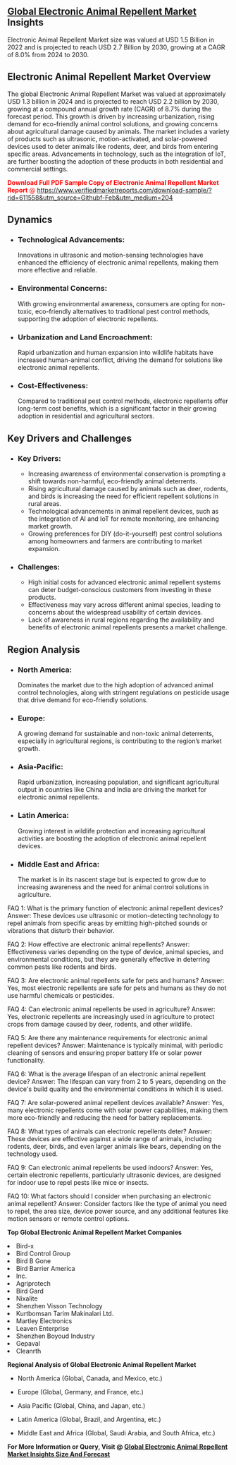 <h2><a href="https://www.verifiedmarketreports.com/download-sample/?rid=611558&amp;utm_source=Githubf&amp;utm_medium=204" target="_blank">Global Electronic Animal Repellent Market</a> Insights</h2><p>Electronic Animal Repellent Market size was valued at USD 1.5 Billion in 2022 and is projected to reach USD 2.7 Billion by 2030, growing at a CAGR of 8.0% from 2024 to 2030.</p><p><h2>Electronic Animal Repellent Market Overview</h2> <p>The global Electronic Animal Repellent Market was valued at approximately USD 1.3 billion in 2024 and is projected to reach USD 2.2 billion by 2030, growing at a compound annual growth rate (CAGR) of 8.7% during the forecast period. This growth is driven by increasing urbanization, rising demand for eco-friendly animal control solutions, and growing concerns about agricultural damage caused by animals. The market includes a variety of products such as ultrasonic, motion-activated, and solar-powered devices used to deter animals like rodents, deer, and birds from entering specific areas. Advancements in technology, such as the integration of IoT, are further boosting the adoption of these products in both residential and commercial settings.</p> <p><p><span class=""><span style="color: #ff0000;"><strong>Download Full PDF Sample Copy of Electronic Animal Repellent Market Report</strong> @ </span><a href="https://www.verifiedmarketreports.com/download-sample/?rid=611558&amp;utm_source=Githubf-Feb&amp;utm_medium=204" target="_blank">https://www.verifiedmarketreports.com/download-sample/?rid=611558&amp;utm_source=Githubf-Feb&amp;utm_medium=204</a></span></p></p> <h2>Dynamics</h2> <ul> <li><h3>Technological Advancements:</h3> Innovations in ultrasonic and motion-sensing technologies have enhanced the efficiency of electronic animal repellents, making them more effective and reliable.</li> <li><h3>Environmental Concerns:</h3> With growing environmental awareness, consumers are opting for non-toxic, eco-friendly alternatives to traditional pest control methods, supporting the adoption of electronic repellents.</li> <li><h3>Urbanization and Land Encroachment:</h3> Rapid urbanization and human expansion into wildlife habitats have increased human-animal conflict, driving the demand for solutions like electronic animal repellents.</li> <li><h3>Cost-Effectiveness:</h3> Compared to traditional pest control methods, electronic repellents offer long-term cost benefits, which is a significant factor in their growing adoption in residential and agricultural sectors.</li> </ul> <h2>Key Drivers and Challenges</h2> <ul> <li><h3>Key Drivers:</h3> <ul> <li>Increasing awareness of environmental conservation is prompting a shift towards non-harmful, eco-friendly animal deterrents.</li> <li>Rising agricultural damage caused by animals such as deer, rodents, and birds is increasing the need for efficient repellent solutions in rural areas.</li> <li>Technological advancements in animal repellent devices, such as the integration of AI and IoT for remote monitoring, are enhancing market growth.</li> <li>Growing preferences for DIY (do-it-yourself) pest control solutions among homeowners and farmers are contributing to market expansion.</li> </ul> </li> <li><h3>Challenges:</h3> <ul> <li>High initial costs for advanced electronic animal repellent systems can deter budget-conscious customers from investing in these products.</li> <li>Effectiveness may vary across different animal species, leading to concerns about the widespread usability of certain devices.</li> <li>Lack of awareness in rural regions regarding the availability and benefits of electronic animal repellents presents a market challenge.</li> </ul> </li> </ul> <h2>Region Analysis</h2> <ul> <li><h3>North America:</h3> Dominates the market due to the high adoption of advanced animal control technologies, along with stringent regulations on pesticide usage that drive demand for eco-friendly solutions.</li> <li><h3>Europe:</h3> A growing demand for sustainable and non-toxic animal deterrents, especially in agricultural regions, is contributing to the region’s market growth.</li> <li><h3>Asia-Pacific:</h3> Rapid urbanization, increasing population, and significant agricultural output in countries like China and India are driving the market for electronic animal repellents.</li> <li><h3>Latin America:</h3> Growing interest in wildlife protection and increasing agricultural activities are boosting the adoption of electronic animal repellent devices.</li> <li><h3>Middle East and Africa:</h3> The market is in its nascent stage but is expected to grow due to increasing awareness and the need for animal control solutions in agriculture.</li> </ul> <p>FAQ 1: What is the primary function of electronic animal repellent devices? Answer: These devices use ultrasonic or motion-detecting technology to repel animals from specific areas by emitting high-pitched sounds or vibrations that disturb their behavior.</p> <p>FAQ 2: How effective are electronic animal repellents? Answer: Effectiveness varies depending on the type of device, animal species, and environmental conditions, but they are generally effective in deterring common pests like rodents and birds.</p> <p>FAQ 3: Are electronic animal repellents safe for pets and humans? Answer: Yes, most electronic repellents are safe for pets and humans as they do not use harmful chemicals or pesticides.</p> <p>FAQ 4: Can electronic animal repellents be used in agriculture? Answer: Yes, electronic repellents are increasingly used in agriculture to protect crops from damage caused by deer, rodents, and other wildlife.</p> <p>FAQ 5: Are there any maintenance requirements for electronic animal repellent devices? Answer: Maintenance is typically minimal, with periodic cleaning of sensors and ensuring proper battery life or solar power functionality.</p> <p>FAQ 6: What is the average lifespan of an electronic animal repellent device? Answer: The lifespan can vary from 2 to 5 years, depending on the device's build quality and the environmental conditions in which it is used.</p> <p>FAQ 7: Are solar-powered animal repellent devices available? Answer: Yes, many electronic repellents come with solar power capabilities, making them more eco-friendly and reducing the need for battery replacements.</p> <p>FAQ 8: What types of animals can electronic repellents deter? Answer: These devices are effective against a wide range of animals, including rodents, deer, birds, and even larger animals like bears, depending on the technology used.</p> <p>FAQ 9: Can electronic animal repellents be used indoors? Answer: Yes, certain electronic repellents, particularly ultrasonic devices, are designed for indoor use to repel pests like mice or insects.</p> <p>FAQ 10: What factors should I consider when purchasing an electronic animal repellent? Answer: Consider factors like the type of animal you need to repel, the area size, device power source, and any additional features like motion sensors or remote control options.</p> </p><p><strong>Top Global Electronic Animal Repellent Market Companies</strong></p><div data-test-id=""><p><li>Bird-x</li><li> Bird Control Group</li><li> Bird B Gone</li><li> Bird Barrier America</li><li> Inc.</li><li> Agriprotech</li><li> Bird Gard</li><li> Nixalite</li><li> Shenzhen Visson Technology</li><li> Kurtbomsan Tarim Makinalari Ltd.</li><li> Martley Electronics</li><li> Leaven Enterprise</li><li> Shenzhen Boyoud Industry</li><li> Gepaval</li><li> Cleanrth</li></p><div><strong>Regional Analysis of&nbsp;Global Electronic Animal Repellent Market</strong></div><ul><li dir="ltr"><p dir="ltr">North America&nbsp;(Global, Canada, and Mexico, etc.)</p></li><li dir="ltr"><p dir="ltr">Europe (Global, Germany, and France, etc.)</p></li><li dir="ltr"><p dir="ltr">Asia Pacific&nbsp;(Global, China, and Japan, etc.)</p></li><li dir="ltr"><p dir="ltr">Latin America&nbsp;(Global, Brazil, and Argentina, etc.)</p></li><li dir="ltr">Middle East and Africa&nbsp;(Global, Saudi Arabia, and South Africa, etc.)</li></ul><p><strong>For More Information or Query, Visit @&nbsp;</strong><strong><a href="https://www.verifiedmarketreports.com/product/electronic-animal-repellent-market/?utm_source=Githubf&amp;utm_medium=204" target="_blank">Global Electronic Animal Repellent Market Insights Size And Forecast</a></strong></p></div>
